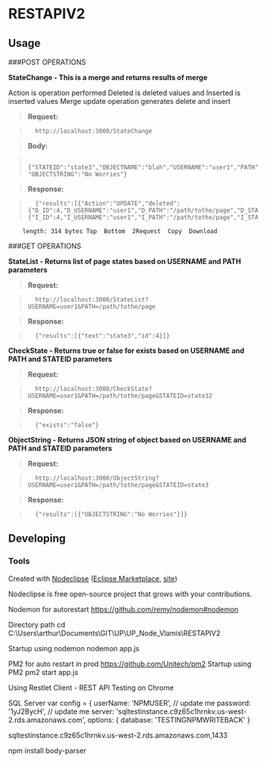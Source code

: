 

# RESTAPIV2



## Usage
###POST OPERATIONS

**StateChange  - This is a merge and returns results of merge**

Action is operation performed
Deleted is deleted values and Inserted is inserted values
Merge update operation generates delete and insert

>**Request:**

>		http://localhost:3000/StateChange

> **Body:**

>		{"STATEID":"state3","OBJECTNAME":"blah","USERNAME":"user1","PATH":"/path/tothe/page",  "OBJECTSTRING":"No Worries"}

> **Response:**

>		{"results":[{"Action":"UPDATE","deleted":{"D_ID":4,"D_USERNAME":"user1","D_PATH":"/path/tothe/page","D_STATEID":"state3","D_OBJECTNAME":"blah","D_STATEID_DESCR":"state3"},"inserted":{"I_ID":4,"I_USERNAME":"user1","I_PATH":"/path/tothe/page","I_STATEID":"state3","I_OBJECTNAME":"blah","I_STATEID_DESCR":"state3"}}]}
		length: 314 bytes Top  Bottom  2Request  Copy  Download

###GET OPERATIONS

**StateList - Returns list of page states based on USERNAME and PATH parameters**


> **Request:**

>		http://localhost:3000/StateList?USERNAME=user1&PATH=/path/tothe/page


> **Response:**

>		{"results":[{"text":"state3","id":4}]}

**CheckState - Returns true or false for exists based on USERNAME and PATH and STATEID parameters**


> **Request:**

>		http://localhost:3000/CheckState?USERNAME=user1&PATH=/path/tothe/page&STATEID=state32


> **Response:**

>		{"exists":"false"}


**ObjectString - Returns JSON string of object based on USERNAME and PATH and STATEID parameters**


> **Request:**

>		http://localhost:3000/ObjectString?USERNAME=user1&PATH=/path/tothe/page&STATEID=state3

> **Response:**

>		{"results":[{"OBJECTSTRING":"No Worries"}]}

## Developing



### Tools

Created with [Nodeclipse](https://github.com/Nodeclipse/nodeclipse-1)
 ([Eclipse Marketplace](http://marketplace.eclipse.org/content/nodeclipse), [site](http://www.nodeclipse.org))   

Nodeclipse is free open-source project that grows with your contributions.

Nodemon for autorestart
https://github.com/remy/nodemon#nodemon

Directory path
cd C:\Users\arthur\Documents\GIT\UP\UP_Node_Vlamis\RESTAPIV2

Startup using nodemon
nodemon app.js

PM2 for auto restart in prod
https://github.com/Unitech/pm2
Startup using PM2
pm2 start app.js

Using Restlet Client - REST API Testing on Chrome

SQL Server 
	  var config = {
	    userName: 'NPMUSER', // update me
	    password: '1yJ2BycH', // update me
	    server: 'sqltestinstance.c9z65c1hrnkv.us-west-2.rds.amazonaws.com',
	    options: {
	        database: 'TESTINGNPMWRITEBACK'
	    }
	    
sqltestinstance.c9z65c1hrnkv.us-west-2.rds.amazonaws.com,1433

npm install body-parser
